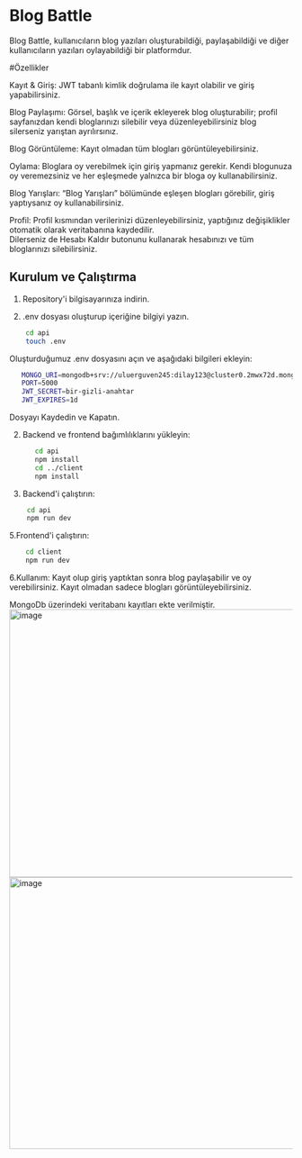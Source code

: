 # Blog Battle

Blog Battle, kullanıcıların blog yazıları oluşturabildiği, paylaşabildiği ve diğer kullanıcıların yazıları oylayabildiği bir platformdur.

#Özellikler

Kayıt & Giriş: JWT tabanlı kimlik doğrulama ile kayıt olabilir ve giriş yapabilirsiniz.

Blog Paylaşımı: Görsel, başlık ve içerik ekleyerek blog oluşturabilir; profil sayfanızdan kendi bloglarınızı silebilir veya düzenleyebilirsiniz blog silerseniz yarıştan ayrılırsınız.

Blog Görüntüleme: Kayıt olmadan tüm blogları görüntüleyebilirsiniz.

Oylama: Bloglara oy verebilmek için giriş yapmanız gerekir. Kendi blogunuza oy veremezsiniz ve her eşleşmede yalnızca bir bloga oy kullanabilirsiniz.

Blog Yarışları: “Blog Yarışları” bölümünde eşleşen blogları görebilir, giriş yaptıysanız oy kullanabilirsiniz.

Profil: Profil kısmından verilerinizi düzenleyebilirsiniz, yaptığınız değişiklikler otomatik olarak veritabanına kaydedilir.  
Dilerseniz de Hesabı Kaldır butonunu kullanarak hesabınızı ve tüm bloglarınızı silebilirsiniz.

## Kurulum ve Çalıştırma

1. Repository'i bilgisayarınıza indirin.

2. .env dosyası oluşturup içeriğine bilgiyi yazın.

```bash
    cd api
    touch .env
```

Oluşturduğumuz .env dosyasını açın ve aşağıdaki bilgileri ekleyin:
```bash
   MONGO_URI=mongodb+srv://uluerguven245:dilay123@cluster0.2mwx72d.mongodb.net/?retryWrites=true&w=majority&appName=Cluster0
   PORT=5000
   JWT_SECRET=bir-gizli-anahtar
   JWT_EXPIRES=1d 
```

Dosyayı Kaydedin ve Kapatın.

2. Backend ve frontend bağımlılıklarını yükleyin:
   ```bash
      cd api
      npm install
      cd ../client
      npm install
   ```
4. Backend'i çalıştırın:
    ```bash
     cd api
     npm run dev
    ```
  
5.Frontend'i çalıştırın:
 ```bash
     cd client
     npm run dev
   ```

6.Kullanım:
  Kayıt olup giriş yaptıktan sonra blog paylaşabilir ve oy verebilirsiniz.
  Kayıt olmadan sadece blogları görüntüleyebilirsiniz.

  MongoDb üzerindeki veritabanı kayıtları ekte verilmiştir.
<img width="1161" height="476" alt="image" src="https://github.com/user-attachments/assets/fb2cf8ce-84a6-43c4-b114-607a3d0274dd" />
<img width="1087" height="483" alt="image" src="https://github.com/user-attachments/assets/f29e6c94-f279-42a2-8942-06385caeac01" />


